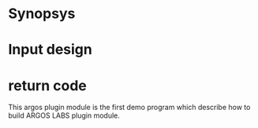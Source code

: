 # Synopsys

# Input design

## 

# return code

This argos plugin module is the first demo program which describe how to build 
ARGOS LABS plugin module.
